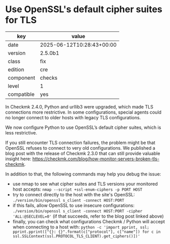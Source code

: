 [//]: # (werk v2)
# Use OpenSSL's default cipher suites for TLS

key        | value
---------- | ---
date       | 2025-06-12T10:28:43+00:00
version    | 2.5.0b1
class      | fix
edition    | cre
component  | checks
level      | 1
compatible | yes

In Checkmk 2.4.0, Python and urllib3 were upgraded, which made TLS connections more restrictive.
In some configurations, special agents could no longer connect to older hosts with legacy TLS configurations.

We now configure Python to use OpenSSL’s default cipher suites, which is less restrictive.

If you still encounter TLS connection failures, the problem might be that OpenSSL refuses to connect to very old configurations.
We published a blog post with the release of Checkmk 2.3.0 that can still provide valuable insight here: https://checkmk.com/blog/how-monitor-servers-broken-tls-checkmk.

In addition to that, the following commands may help you debug the issue:

 * use nmap to see what cipher suites and TLS versions your monitored host accepts: `nmap --script +ssl-enum-ciphers -p PORT HOST`
 * try to connect directly to the host with the site's OpenSSL: `./version/bin/openssl s_client -connect HOST:PORT`
 * if this fails, allow OpenSSL to use insecure configurations: `./version/bin/openssl s_client -connect HOST:PORT -cipher 'ALL:@SECLEVEL=0'` (if that succeeds, refer to the blog post linked above)
 * finally, you can check what configurations Checkmk / Python will accept when connecting to a host with: `python -c 'import pprint, ssl; pprint.pprint(["{}: {}".format(c["protocol"], c["name"]) for c in ssl.SSLContext(ssl.PROTOCOL_TLS_CLIENT).get_ciphers()])'`
